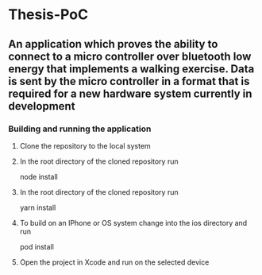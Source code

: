 # Thesis-PoC
## An application which proves the ability to connect to a micro controller over bluetooth low energy that implements a walking exercise. Data is sent by the micro controller in a format that is required for a new hardware system currently in development
### Building and running the application
1. Clone the repository to the local system
2. In the root directory of the cloned repository run 

    node install
    
3. In the root directory of the cloned repository run

    yarn install
    
4. To build on an IPhone or OS system change into the ios directory and run

    pod install
    
5. Open the project in Xcode and run on the selected device
